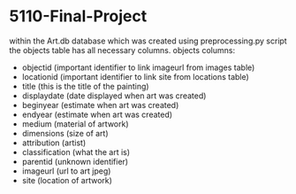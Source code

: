 # 5110-Final-Project
within the Art.db database which was created using preprocessing.py script the objects table has all necessary columns. 
objects columns:
- objectid (important identifier to link imageurl from images table)
- locationid (important identifier to link site from locations table)
- title (this is the title of the painting)
- displaydate (date displayed when art was created)
- beginyear (estimate when art was created)
- endyear (estimate when art was created)
- medium (material of artwork)
- dimensions (size of art)
- attribution (artist)
- classification (what the art is)
- parentid (unknown identifier)
- imageurl (url to art jpeg)
- site (location of artwork)